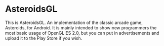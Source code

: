 # AsteroidsGL

This is AsteroidsGL. An implementation of the classic arcade game, Asteroids, for Android. It is mainly intended to show new programmers the most basic usage of OpenGL ES 2.0, but you can put in advertisements and upload it to the Play Store if you wish. 
